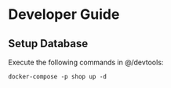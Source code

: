 # Developer Guide

## Setup Database
Execute the following commands in @/devtools:

    docker-compose -p shop up -d